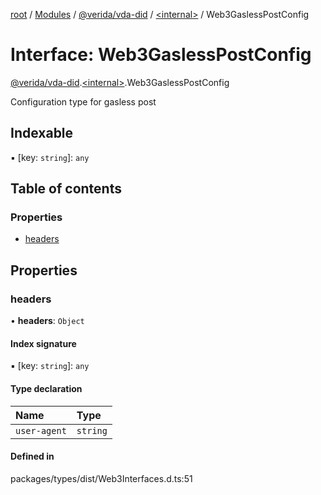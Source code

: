[root](../README.md) / [Modules](../modules.md) / [@verida/vda-did](../modules/verida_vda_did.md) / [<internal\>](../modules/verida_vda_did._internal_.md) / Web3GaslessPostConfig

# Interface: Web3GaslessPostConfig

[@verida/vda-did](../modules/verida_vda_did.md).[<internal\>](../modules/verida_vda_did._internal_.md).Web3GaslessPostConfig

Configuration type for gasless post

## Indexable

▪ [key: `string`]: `any`

## Table of contents

### Properties

- [headers](verida_vda_did._internal_.Web3GaslessPostConfig.md#headers)

## Properties

### headers

• **headers**: `Object`

#### Index signature

▪ [key: `string`]: `any`

#### Type declaration

| Name | Type |
| :------ | :------ |
| `user-agent` | `string` |

#### Defined in

packages/types/dist/Web3Interfaces.d.ts:51
